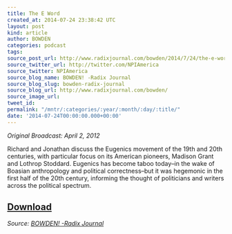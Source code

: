 ```yaml
---
title: The E Word
created_at: 2014-07-24 23:38:42 UTC
layout: post
kind: article
author: BOWDEN
categories: podcast
tags: 
source_post_url: http://www.radixjournal.com/bowden/2014/7/24/the-e-word
source_twitter_url: http://twitter.com/NPIAmerica
source_twitter: NPIAmerica
source_blog_name: BOWDEN! -Radix Journal
source_blog_slug: bowden-radix-journal
source_blog_url: http://www.radixjournal.com/bowden/
source_image_url: 
tweet_id: 
permalink: "/mntr/:categories/:year/:month/:day/:title/"
date: '2014-07-24T00:00:00.000+00:00'
---
```

<p><em>Original Broadcast: April 2, 2012</em></p>

<p>Richard and Jonathan discuss the Eugenics movement of the 19th and 20th centuries, with particular focus on its American pioneers, Madison Grant and Lothrop Stoddard. Eugenics has become taboo today–in the wake of Boasian anthropology and political correctness–but it was hegemonic in the first half of the 20th century, informing the thought of politicians and writers across the political spectrum.</p>



<h2><a href="https://soundcloud.com/radixjournal/the-e-word">Download</a></h2><div class="">
    <i>Source: <a href="http://www.radixjournal.com/bowden/">BOWDEN! -Radix Journal</a></i>
</div>
